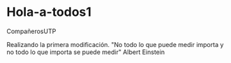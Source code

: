 # Hola-a-todos1
CompañerosUTP

Realizando la primera modificación.
"No todo lo que puede medir importa y no todo lo que importa se puede medir"
Albert Einstein
